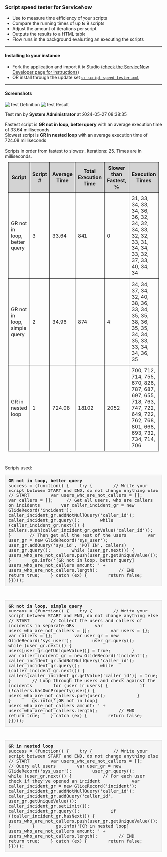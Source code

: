 ### Script speed tester for ServiceNow
- Use to measure time efficiency of your scripts
- Compare the running times of up to 9 scripts
- Adjust the amount of iterations per script
- Outputs the results to a HTML table
- Flow runs in the background evaluating an executing the scripts
---
#### Installing to your instance
- Fork the application and import it to Studio ([check the ServiceNow Developer page for instructions](https://developer.servicenow.com/dev.do#!/learn/learning-plans/washingtondc/new_to_servicenow/BNI_Lab_ForkRepo_washingtondc))
- OR install through the update set [`sn-script-speed-tester.xml`](https://github.com/nikalsson/sn-script-speed-tester/blob/main/sn-script-speed-tester.xml)
---
#### Screenshots

![Test Definition](https://github.com/nikalsson/sn-script-speed-tester/assets/41194476/07187e7c-18ac-4b3e-8695-8638067ac240)
![Test Result](https://github.com/nikalsson/sn-script-speed-tester/assets/41194476/467cb233-02ed-4d16-992e-2c6f03883ca7)

<style>    container {        text-align: left; /* Align all content left */    }    #results_table {        padding: 10px; /* Add padding to the table */        border-collapse: collapse; /* Collapse borders to ensure continuous lines */        margin: 0; /* Align the table to the left */        width: auto; /* Make the table width adjust to content */    }    #results_table th {        background-color: lightgrey; /* Light grey background for column headers */        font-weight: bold; /* Bold font weight for column headers */    }    #results_table th,    #results_table td {        border: 1px solid black; /* Add border with continuous black lines */        padding: 8px; /* Add padding to table cells */    }    .script {        background-color: #f4f4f4; /* Light grey background for code blocks */        padding: 10px; /* Add padding to code blocks */        border: 1px solid #ddd; /* Add border */        white-space: pre-wrap; /* Preserve white spaces and wrap lines */        overflow-x: auto; /* Enable horizontal scroll if needed */    }    .script_name {        font-weight: bold; /* Bold font weight for script names */    }</style><div id="results_summary">Test ran by <strong>System Administrator</strong> at 2024-05-27 08:38:35<br /><br />Fastest script is <strong>GR not in loop, better query</strong> with an average execution time of 33.64 milliseconds<br />Slowest script is <strong>GR in nested loop</strong> with an average execution time of 724.08 milliseconds<br /><br />Scripts in order from fastest to slowest. Iterations: 25. Times are in milliseconds.</div><table id="results_table"><thead><tr><th>Script</th><th>Script #</th><th>Average Time</th><th>Total Execution Time</th><th>Slower than Fastest, %</th><th>Execution Times</th></tr></thead><tbody><tr><td>GR not in loop, better query</td><td>3</td><td>33.64</td><td>841</td><td>0</td><td>31, 33, 34, 33, 34, 36, 36, 32, 34, 32, 34, 33, 32, 32, 33, 31, 34, 34, 33, 32, 37, 33, 40, 34, 34</td></tr><tr><td>GR not in loop, simple query</td><td>2</td><td>34.96</td><td>874</td><td>4</td><td>34, 34, 37, 34, 32, 40, 38, 36, 33, 34, 35, 35, 38, 36, 35, 35, 34, 34, 35, 33, 33, 34, 34, 36, 35</td></tr><tr><td>GR in nested loop</td><td>1</td><td>724.08</td><td>18102</td><td>2052</td><td>700, 712, 714, 755, 670, 826, 787, 687, 697, 655, 718, 763, 747, 722, 649, 722, 762, 768, 801, 668, 693, 732, 734, 714, 706</td></tr></tbody></table><br /><br /><div id="scripts">Scripts used:<pre class="script"><span class="script_name">GR not in loop, better query</span><br />success &#61; (function() {    try {        // Write your script between START and END, do not change anything else        // START        var users_who_are_not_callers &#61; [];        var callers &#61; [];		// Get all users, who are callers on incidents        var caller_incident_gr &#61; new GlideRecord(&#39;incident&#39;);        caller_incident_gr.addNotNullQuery(&#39;caller_id&#39;);        caller_incident_gr.query();        while (caller_incident_gr.next()) {            callers.push(caller_incident_gr.getValue(&#39;caller_id&#39;));        }		// Then get all the rest of the users        var user_gr &#61; new GlideRecord(&#39;sys_user&#39;);		user_gr.addQuery(&#39;sys_id&#39;, &#39;NOT IN&#39;, callers)        user_gr.query();        while (user_gr.next()) {            users_who_are_not_callers.push(user_gr.getUniqueValue());        }        gs.info(&#39;[GR not in loop, better query] users_who_are_not_callers amount: &#39; &#43; users_who_are_not_callers.length);        // END        return true;    } catch (ex) {        return false;    }})();</pre><br /><pre class="script"><span class="script_name">GR not in loop, simple query</span><br />success &#61; (function() {    try {        // Write your script between START and END, do not change anything else        // START		// Collect the users and callers of incidents in separate GRs        var users_who_are_not_callers &#61; [];        var users &#61; {};        var callers &#61; {};        var user_gr &#61; new GlideRecord(&#39;sys_user&#39;);        user_gr.query();        while (user_gr.next()) {            users[user_gr.getUniqueValue()] &#61; true;        }        var caller_incident_gr &#61; new GlideRecord(&#39;incident&#39;);        caller_incident_gr.addNotNullQuery(&#39;caller_id&#39;);        caller_incident_gr.query();        while (caller_incident_gr.next()) {            callers[caller_incident_gr.getValue(&#39;caller_id&#39;)] &#61; true;        }        // Loop through the users and check against the incidents        for (user in users) {            if (!callers.hasOwnProperty(user)) {                users_who_are_not_callers.push(user);            }        }        gs.info(&#39;[GR not in loop] users_who_are_not_callers amount: &#39; &#43; users_who_are_not_callers.length);        // END        return true;    } catch (ex) {        return false;    }})();</pre><br /><pre class="script"><span class="script_name">GR in nested loop</span><br />success &#61; (function() {    try {        // Write your script between START and END, do not change anything else        // START        var users_who_are_not_callers &#61; [];        // Query all users        var user_gr &#61; new GlideRecord(&#39;sys_user&#39;);        user_gr.query();        while (user_gr.next()) {            // For each user check if they&#39;ve opened an incident            var caller_incident_gr &#61; new GlideRecord(&#39;incident&#39;);            caller_incident_gr.addNotNullQuery(&#39;caller_id&#39;);            caller_incident_gr.addQuery(&#39;caller_id&#39;, user_gr.getUniqueValue());            caller_incident_gr.setLimit(1);            caller_incident_gr.query();            if (!caller_incident_gr.hasNext()) {                users_who_are_not_callers.push(user_gr.getUniqueValue());            }        }		gs.info(&#39;[GR in nested loop] users_who_are_not_callers amount: &#39; &#43; users_who_are_not_callers.length);        // END        return true;    } catch (ex) {        return false;    }})();</pre><br /></div>
